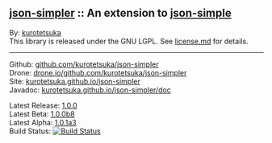 ## [json-simpler](http://kurotetsuka.github.io/json-simpler/) :: An extension to [json-simple](https://code.google.com/p/json-simple/) ##

By: [kurotetsuka](https://github.com/kurotetsuka)  
This library is released under the GNU LGPL. See [license.md](license.md) for details.

-----------------------------------------------

Github: [github.com/kurotetsuka/json-simpler](https://github.com/kurotetsuka/json-simpler/)  
Drone: [drone.io/github.com/kurotetsuka/json-simpler](https://drone.io/github.com/kurotetsuka/json-simpler)  
Site: [kurotetsuka.github.io/json-simpler](http://kurotetsuka.github.io/json-simpler/)  
Javadoc: [kurotetsuka.github.io/json-simpler/doc](http://kurotetsuka.github.io/json-simpler/doc/)  

Latest Release: [1.0.0](https://github.com/kurotetsuka/json-simpler/releases/tag/v1.0.0)  
Latest Beta: [1.0.0b8](https://github.com/kurotetsuka/json-simpler/releases/tag/v1.0.0b8)  
Latest Alpha: [1.0.1a3](https://github.com/kurotetsuka/json-simpler/releases/tag/v1.0.1a3)  
Build Status: [![Build Status](https://drone.io/github.com/kurotetsuka/json-simpler/status.png)](https://drone.io/github.com/kurotetsuka/json-simpler/latest)

